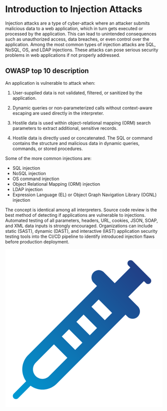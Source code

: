 # Introduction to Injection Attacks

Injection attacks are a type of cyber-attack where an attacker submits malicious data to a web application, which in turn gets executed or processed by the application. This can lead to unintended consequences such as unauthorized access, data breaches, or even control over the application. Among the most common types of injection attacks are SQL, NoSQL, OS, and LDAP injections. These attacks can pose serious security problems in web applications if not properly addressed.

## OWASP top 10 description

An application is vulnerable to attack when:

1. User-supplied data is not validated, filtered, or sanitized by the application.

2. Dynamic queries or non-parameterized calls without context-aware escaping are used directly in the interpreter.

3. Hostile data is used within object-relational mapping (ORM) search parameters to extract additional, sensitive records.

4. Hostile data is directly used or concatenated. The SQL or command contains the structure and malicious data in dynamic queries, commands, or stored procedures.

Some of the more common injections are:

- SQL injection
- NoSQL injection
- OS command injection
- Object Relational Mapping (ORM) injection
- LDAP injection
- Expression Language (EL) or Object Graph Navigation Library (OGNL) injection

The concept is identical among all interpreters. Source code review is the best method of detecting if applications are vulnerable to injections. Automated testing of all parameters, headers, URL, cookies, JSON, SOAP, and XML data inputs is strongly encouraged. Organizations can include static (SAST), dynamic (DAST), and interactive (IAST) application security testing tools into the CI/CD pipeline to identify introduced injection flaws before production deployment.

![Top10](assets/images/A03.png)
